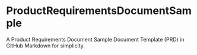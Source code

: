 # ProductRequirementsDocumentSample
A Product Requirements Document Sample Document Template (PRD) in GitHub Markdown for simplicity.
